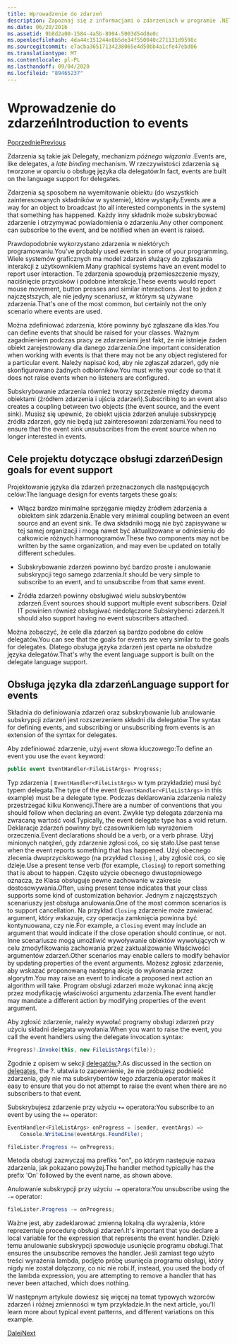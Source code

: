 ```yaml
---
title: Wprowadzenie do zdarzeń
description: Zapoznaj się z informacjami o zdarzeniach w programie .NET Core i naszych celach projektowania języka dla zdarzeń w tym omówieniu.
ms.date: 06/20/2016
ms.assetid: 9b8d2a00-1584-4a5b-8994-5003d54d8e0c
ms.openlocfilehash: 4da44c151244e8b5de34f550040c271131d9598c
ms.sourcegitcommit: e7acba36517134238065e4d50bb4a1cfe47ebd06
ms.translationtype: MT
ms.contentlocale: pl-PL
ms.lasthandoff: 09/04/2020
ms.locfileid: "89465237"
---
```

# <a name="introduction-to-events"></a><span data-ttu-id="272d9-103">Wprowadzenie do zdarzeń</span><span class="sxs-lookup"><span data-stu-id="272d9-103">Introduction to events</span></span>

[<span data-ttu-id="272d9-104">Poprzednie</span><span class="sxs-lookup"><span data-stu-id="272d9-104">Previous</span></span>](delegates-patterns.md)

<span data-ttu-id="272d9-105">Zdarzenia są takie jak Delegaty, mechanizm *późnego wiązania* .</span><span class="sxs-lookup"><span data-stu-id="272d9-105">Events are, like delegates, a *late binding* mechanism.</span></span> <span data-ttu-id="272d9-106">W rzeczywistości zdarzenia są tworzone w oparciu o obsługę języka dla delegatów.</span><span class="sxs-lookup"><span data-stu-id="272d9-106">In fact, events are built on the language support for delegates.</span></span>

<span data-ttu-id="272d9-107">Zdarzenia są sposobem na wyemitowanie obiektu (do wszystkich zainteresowanych składników w systemie), które wystąpiły.</span><span class="sxs-lookup"><span data-stu-id="272d9-107">Events are a way for an object to broadcast (to all interested components in the system) that something has happened.</span></span> <span data-ttu-id="272d9-108">Każdy inny składnik może subskrybować zdarzenie i otrzymywać powiadomienia o zdarzeniu.</span><span class="sxs-lookup"><span data-stu-id="272d9-108">Any other component can subscribe to the event, and be notified when an event is raised.</span></span>

<span data-ttu-id="272d9-109">Prawdopodobnie wykorzystano zdarzenia w niektórych programowaniu.</span><span class="sxs-lookup"><span data-stu-id="272d9-109">You've probably used events in some of your programming.</span></span> <span data-ttu-id="272d9-110">Wiele systemów graficznych ma model zdarzeń służący do zgłaszania interakcji z użytkownikiem.</span><span class="sxs-lookup"><span data-stu-id="272d9-110">Many graphical systems have an event model to report user interaction.</span></span> <span data-ttu-id="272d9-111">Te zdarzenia spowodują przemieszczenie myszy, naciśnięcie przycisków i podobne interakcje.</span><span class="sxs-lookup"><span data-stu-id="272d9-111">These events would report mouse movement, button presses and similar interactions.</span></span> <span data-ttu-id="272d9-112">Jest to jeden z najczęstszych, ale nie jedyny scenariusz, w którym są używane zdarzenia.</span><span class="sxs-lookup"><span data-stu-id="272d9-112">That's one of the most common, but certainly not the only scenario where events are used.</span></span>

<span data-ttu-id="272d9-113">Można zdefiniować zdarzenia, które powinny być zgłaszane dla klas.</span><span class="sxs-lookup"><span data-stu-id="272d9-113">You can define events that should be raised for your classes.</span></span> <span data-ttu-id="272d9-114">Ważnym zagadnieniem podczas pracy ze zdarzeniami jest fakt, że nie istnieje żaden obiekt zarejestrowany dla danego zdarzenia.</span><span class="sxs-lookup"><span data-stu-id="272d9-114">One important consideration when working with events is that there may not be any object registered for a particular event.</span></span> <span data-ttu-id="272d9-115">Należy napisać kod, aby nie zgłaszał zdarzeń, gdy nie skonfigurowano żadnych odbiorników.</span><span class="sxs-lookup"><span data-stu-id="272d9-115">You must write your code so that it does not raise events when no listeners are configured.</span></span>

<span data-ttu-id="272d9-116">Subskrybowanie zdarzenia również tworzy sprzężenie między dwoma obiektami (źródłem zdarzenia i ujścia zdarzeń).</span><span class="sxs-lookup"><span data-stu-id="272d9-116">Subscribing to an event also creates a coupling between two objects (the event source, and the event sink).</span></span> <span data-ttu-id="272d9-117">Musisz się upewnić, że obiekt ujścia zdarzeń anuluje subskrypcję źródła zdarzeń, gdy nie będą już zainteresowani zdarzeniami.</span><span class="sxs-lookup"><span data-stu-id="272d9-117">You need to ensure that the event sink unsubscribes from the event source when no longer interested in events.</span></span>

## <a name="design-goals-for-event-support"></a><span data-ttu-id="272d9-118">Cele projektu dotyczące obsługi zdarzeń</span><span class="sxs-lookup"><span data-stu-id="272d9-118">Design goals for event support</span></span>

<span data-ttu-id="272d9-119">Projektowanie języka dla zdarzeń przeznaczonych dla następujących celów:</span><span class="sxs-lookup"><span data-stu-id="272d9-119">The language design for events targets these goals:</span></span>

- <span data-ttu-id="272d9-120">Włącz bardzo minimalne sprzęganie między źródłem zdarzenia a obiektem sink zdarzenia.</span><span class="sxs-lookup"><span data-stu-id="272d9-120">Enable very minimal coupling between an event source and an event sink.</span></span> <span data-ttu-id="272d9-121">Te dwa składniki mogą nie być zapisywane w tej samej organizacji i mogą nawet być aktualizowane w odniesieniu do całkowicie różnych harmonogramów.</span><span class="sxs-lookup"><span data-stu-id="272d9-121">These two components may not be written by the same organization, and may even be updated on totally different schedules.</span></span>

- <span data-ttu-id="272d9-122">Subskrybowanie zdarzeń powinno być bardzo proste i anulowanie subskrypcji tego samego zdarzenia.</span><span class="sxs-lookup"><span data-stu-id="272d9-122">It should be very simple to subscribe to an event, and to unsubscribe from that same event.</span></span>

- <span data-ttu-id="272d9-123">Źródła zdarzeń powinny obsługiwać wielu subskrybentów zdarzeń.</span><span class="sxs-lookup"><span data-stu-id="272d9-123">Event sources should support multiple event subscribers.</span></span> <span data-ttu-id="272d9-124">Dział IT powinien również obsługiwać niedołączone Subskrybenci zdarzeń.</span><span class="sxs-lookup"><span data-stu-id="272d9-124">It should also support having no event subscribers attached.</span></span>

<span data-ttu-id="272d9-125">Można zobaczyć, że cele dla zdarzeń są bardzo podobne do celów delegatów.</span><span class="sxs-lookup"><span data-stu-id="272d9-125">You can see that the goals for events are very similar to the goals for delegates.</span></span>
<span data-ttu-id="272d9-126">Dlatego obsługa języka zdarzeń jest oparta na obsłudze języka delegatów.</span><span class="sxs-lookup"><span data-stu-id="272d9-126">That's why the event language support is built on the delegate language support.</span></span>

## <a name="language-support-for-events"></a><span data-ttu-id="272d9-127">Obsługa języka dla zdarzeń</span><span class="sxs-lookup"><span data-stu-id="272d9-127">Language support for events</span></span>

<span data-ttu-id="272d9-128">Składnia do definiowania zdarzeń oraz subskrybowanie lub anulowanie subskrypcji zdarzeń jest rozszerzeniem składni dla delegatów.</span><span class="sxs-lookup"><span data-stu-id="272d9-128">The syntax for defining events, and subscribing or unsubscribing from events is an extension of the syntax for delegates.</span></span>

<span data-ttu-id="272d9-129">Aby zdefiniować zdarzenie, użyj `event` słowa kluczowego:</span><span class="sxs-lookup"><span data-stu-id="272d9-129">To define an event you use the `event` keyword:</span></span>

```csharp
public event EventHandler<FileListArgs> Progress;
```

<span data-ttu-id="272d9-130">Typ zdarzenia ( `EventHandler<FileListArgs>` w tym przykładzie) musi być typem delegata.</span><span class="sxs-lookup"><span data-stu-id="272d9-130">The type of the event (`EventHandler<FileListArgs>` in this example) must be a delegate type.</span></span> <span data-ttu-id="272d9-131">Podczas deklarowania zdarzenia należy przestrzegać kilku Konwencji.</span><span class="sxs-lookup"><span data-stu-id="272d9-131">There are a number of conventions that you should follow when declaring an event.</span></span> <span data-ttu-id="272d9-132">Zwykle typ delegata zdarzenia ma zwracaną wartość void.</span><span class="sxs-lookup"><span data-stu-id="272d9-132">Typically, the event delegate type has a void return.</span></span>
<span data-ttu-id="272d9-133">Deklaracje zdarzeń powinny być czasownikiem lub wyrażeniem orzeczenia.</span><span class="sxs-lookup"><span data-stu-id="272d9-133">Event declarations should be a verb, or a verb phrase.</span></span>
<span data-ttu-id="272d9-134">Użyj minionych natężeń, gdy zdarzenie zgłosi coś, co się stało.</span><span class="sxs-lookup"><span data-stu-id="272d9-134">Use past tense when the event reports something that has happened.</span></span> <span data-ttu-id="272d9-135">Użyj obecnego zlecenia dwuprzyciskowego (na przykład `Closing` ), aby zgłosić coś, co się dzieje.</span><span class="sxs-lookup"><span data-stu-id="272d9-135">Use a present tense verb (for example, `Closing`) to report something that is about to happen.</span></span> <span data-ttu-id="272d9-136">Często użycie obecnego dwustopniowego oznacza, że Klasa obsługuje pewne zachowanie w zakresie dostosowywania.</span><span class="sxs-lookup"><span data-stu-id="272d9-136">Often, using present tense indicates that your class supports some kind of customization behavior.</span></span> <span data-ttu-id="272d9-137">Jednym z najczęstszych scenariuszy jest obsługa anulowania.</span><span class="sxs-lookup"><span data-stu-id="272d9-137">One of the most common scenarios is to support cancellation.</span></span> <span data-ttu-id="272d9-138">Na przykład `Closing` zdarzenie może zawierać argument, który wskazuje, czy operacja zamknięcia powinna być kontynuowana, czy nie.</span><span class="sxs-lookup"><span data-stu-id="272d9-138">For example, a `Closing` event may include an argument that would indicate if the close operation should continue, or not.</span></span>  <span data-ttu-id="272d9-139">Inne scenariusze mogą umożliwić wywoływanie obiektów wywołujących w celu zmodyfikowania zachowania przez zaktualizowanie Właściwości argumentów zdarzeń.</span><span class="sxs-lookup"><span data-stu-id="272d9-139">Other scenarios may enable callers to modify behavior by updating properties of the event arguments.</span></span> <span data-ttu-id="272d9-140">Możesz zgłosić zdarzenie, aby wskazać proponowaną następną akcję do wykonania przez algorytm.</span><span class="sxs-lookup"><span data-stu-id="272d9-140">You may raise an event to indicate a proposed next action an algorithm will take.</span></span> <span data-ttu-id="272d9-141">Program obsługi zdarzeń może wykonać inną akcję przez modyfikację właściwości argumentu zdarzenia.</span><span class="sxs-lookup"><span data-stu-id="272d9-141">The event handler may mandate a different action by modifying  properties of the event argument.</span></span>

<span data-ttu-id="272d9-142">Aby zgłosić zdarzenie, należy wywołać programy obsługi zdarzeń przy użyciu składni delegata wywołania:</span><span class="sxs-lookup"><span data-stu-id="272d9-142">When you want to raise the event, you call the event handlers using the delegate invocation syntax:</span></span>

```csharp
Progress?.Invoke(this, new FileListArgs(file));
```

<span data-ttu-id="272d9-143">Zgodnie z opisem w sekcji [delegatów](delegates-patterns.md),?.</span><span class="sxs-lookup"><span data-stu-id="272d9-143">As discussed in the section on [delegates](delegates-patterns.md), the ?.</span></span>
<span data-ttu-id="272d9-144">ułatwia to zapewnienie, że nie próbujesz podnieść zdarzenia, gdy nie ma subskrybentów tego zdarzenia.</span><span class="sxs-lookup"><span data-stu-id="272d9-144">operator makes it easy to ensure that you do not attempt to raise the event when there are no subscribers to that event.</span></span>

<span data-ttu-id="272d9-145">Subskrybujesz zdarzenie przy użyciu `+=` operatora:</span><span class="sxs-lookup"><span data-stu-id="272d9-145">You subscribe to an event by using the `+=` operator:</span></span>

```csharp
EventHandler<FileListArgs> onProgress = (sender, eventArgs) =>
    Console.WriteLine(eventArgs.FoundFile);

fileLister.Progress += onProgress;
```

<span data-ttu-id="272d9-146">Metoda obsługi zazwyczaj ma prefiks "on", po którym następuje nazwa zdarzenia, jak pokazano powyżej.</span><span class="sxs-lookup"><span data-stu-id="272d9-146">The handler method typically has the prefix 'On' followed by the event name, as shown above.</span></span>

<span data-ttu-id="272d9-147">Anulowanie subskrypcji przy użyciu `-=` operatora:</span><span class="sxs-lookup"><span data-stu-id="272d9-147">You unsubscribe using the `-=` operator:</span></span>

```csharp
fileLister.Progress -= onProgress;
```

<span data-ttu-id="272d9-148">Ważne jest, aby zadeklarować zmienną lokalną dla wyrażenia, które reprezentuje procedurę obsługi zdarzeń.</span><span class="sxs-lookup"><span data-stu-id="272d9-148">It's important that you declare a local variable for the expression that represents the event handler.</span></span> <span data-ttu-id="272d9-149">Dzięki temu anulowanie subskrypcji spowoduje usunięcie programu obsługi.</span><span class="sxs-lookup"><span data-stu-id="272d9-149">That ensures the unsubscribe removes the handler.</span></span>
<span data-ttu-id="272d9-150">Jeśli zamiast tego użyto treści wyrażenia lambda, podjęto próbę usunięcia programu obsługi, który nigdy nie został dołączony, co nic nie robi.</span><span class="sxs-lookup"><span data-stu-id="272d9-150">If, instead, you used the body of the lambda expression, you are attempting to remove a handler that has never been attached, which does nothing.</span></span>

<span data-ttu-id="272d9-151">W następnym artykule dowiesz się więcej na temat typowych wzorców zdarzeń i różnej zmienności w tym przykładzie.</span><span class="sxs-lookup"><span data-stu-id="272d9-151">In the next article, you'll learn more about typical event patterns, and different variations on this example.</span></span>

[<span data-ttu-id="272d9-152">Dalej</span><span class="sxs-lookup"><span data-stu-id="272d9-152">Next</span></span>](event-pattern.md)
